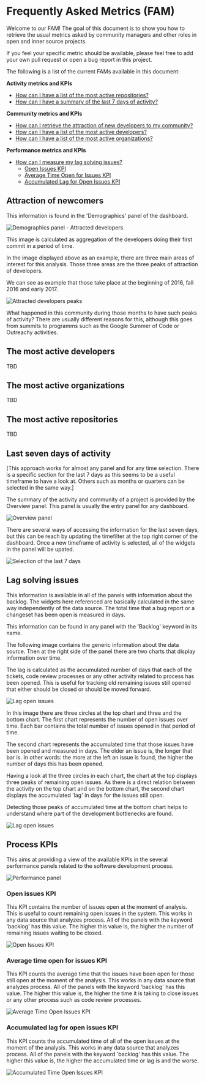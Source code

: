 # Frequently Asked Metrics (FAM)

Welcome to our FAM! The goal of this document is to show you
how to retrieve the usual metrics asked by community managers
and other roles in open and inner source projects.

If you feel your specific metric should be available, please
feel free to add your own pull request or open a bug report
in this project.

The following is a list of the current FAMs available in this
document:


**Activity metrics and KPIs**
* [How can I have a list of the most active repositories?](#the-most-active-repositories)
* [How can I have a summary of the last 7 days of activity?](#last-seven-days-of-activity)

**Community metrics and KPIs**
* [How can I retrieve the attraction of new developers to my community?](#attraction-of-newcomers)
* [How can I have a list of the most active developers?](#the-most-active-developers)
* [How can I have a list of the most active organizations?](#the-most-active-organizations)

**Performance metrics and KPIs**
* [How can I measure my lag solving issues?](#lag-solving-issues)
  * [Open Issues KPI](#open-issues-kpi)
  * [Average Time Open for Issues KPI](#average-time-open-for-issues-kpi)
  * [Accumulated Lag for Open Issues KPI](#accumulated-lag-for-open-issues-kpi)







## Attraction of newcomers

This information is found in the 'Demographics' panel of the dashboard.

![Demographics panel - Attracted developers](assets/images/attracted-developers.jpg)

This image is calculated as aggregation of the developers doing their
first commit in a period of time.

In the image displayed above as an example, there are three main
areas of interest for this analysis. Those three areas are the
three peaks of attraction of developers.

We can see as example that those take place at the beginning of
2016, fall 2016 and early 2017.

![Attracted developers peaks](assets/images/attracted-developers-circles.jpg)

What happened in this community during those months to have such
peaks of activity? There are usually different reasons for this,
although this goes from summits to programms such as the Google
Summer of Code or Outreachy activities.


## The most active developers

TBD

## The most active organizations

TBD

## The most active repositories

TBD

## Last seven days of activity

[This approach works for almost any panel and for any time selection.
There is a specific section for the last 7 days as this seems to be
a useful timeframe to have a look at. Others such as months or quarters
can be selected in the same way.]

The summary of the activity and community of a project is provided by the Overview panel.
This panel is usually the entry panel for any dashboard.

![Overview panel](assets/images/overview.jpg)



There are several ways of accessing the information for the last seven days, but this can
be reach by updating the timefilter at the top right corner of the dashboard. Once a new
timeframe of activity is selected, all of the widgets in the panel will be upated.

![Selection of the last 7 days](assets/images/overview-timeframe-seven-days-circles.jpg)


## Lag solving issues

This information is available in all of the panels with information
about the backlog. The widgets here referenced are basically calculated
in the same way independently of the data source. The total time that
a bug report or a changeset has been open is measured in days.

This information can be found in any panel with the 'Backlog' keyword
in its name.

The following image contains the generic information about the data
source. Then at the right side of the panel there are two charts
that display information over time.

The lag is calculated as the accumulated number of days that
each of the tickets, code review processes or any other activity
related to process has been opened. This is useful for tracking
old remaining issues still opened that either should be closed
or should be moved forward.

![Lag open issues](assets/images/lag-closing-new-issues.jpg)


In this image there are three circles at the top chart and three
and the bottom chart. The first chart represents the number of
open issues over time. Each bar contains the total number of issues
opened in that period of time.

The second chart represents the accumulated time that those issues
have been opened and measured in days. The older an issue is, the
longer that bar is. In other words: the more at the left an issue
is found, the higher the number of days this has been opened.

Having a look at the three circles in each chart, the chart at the
top displays three peaks of remaining open issues. As there is a direct
relation between the activity on the top chart and on the bottom chart,
the second chart displays the accumulated 'lag' in days for
the issues still open.

Detecting those peaks of accumulated time at the bottom chart helps
to understand where part of the development bottlenecks are found.

![Lag open issues](assets/images/lag-closing-new-issues-circles.jpg)

## Process KPIs

This aims at providing a view of the available KPIs in the
several performance panels related to the software development
process.


![Performance panel](assets/images/kpi-performance.jpg)

### Open issues KPI

This KPI contains the number of issues open at the moment of analysis.
This is useful to count remaining open issues in the system. This works
in any data source that analyzes process. All of the panels with the
keyword 'backlog' has this value. The higher this value is, the higher
the number of remaining issues waiting to be closed.

![Open Issues KPI](assets/images/lag-closing-tickets-kpis-open-issues.jpg)


### Average time open for issues KPI


This KPI counts the average time that the issues have been open for those
still open at the moment of the analysis. This works
in any data source that analyzes process. All of the panels with the
keyword 'backlog' has this value. The higher this value is, the higher
the time it is taking to close issues or any other process such as
code review processes.

![Average Time Open Issues KPI](assets/images/lag-closing-tickets-kpis-average-time.jpg)


### Accumulated lag for open issues KPI

This KPI counts the accumulated time of all of the open issues
at the moment of the analysis. This works
in any data source that analyzes process. All of the panels with the
keyword 'backlog' has this value. The higher this value is, the higher
the accumulated time or lag is and the worse.


![Accumulated Time Open Issues KPI](assets/images/lag-closing-tickets-kpis-accumulated-time.jpg)
